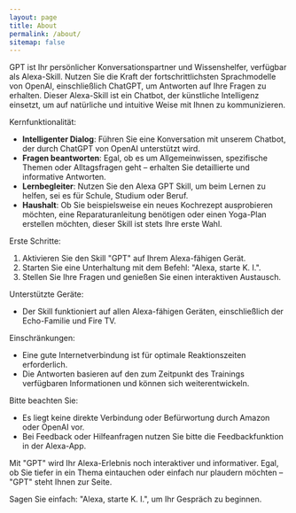 ```yaml
---
layout: page
title: About
permalink: /about/
sitemap: false
---
```


GPT ist Ihr persönlicher Konversationspartner und Wissenshelfer, verfügbar als Alexa-Skill. Nutzen Sie die Kraft der fortschrittlichsten Sprachmodelle von OpenAI, einschließlich ChatGPT, um Antworten auf Ihre Fragen zu erhalten. Dieser Alexa-Skill ist ein Chatbot, der künstliche Intelligenz einsetzt, um auf natürliche und intuitive Weise mit Ihnen zu kommunizieren.

Kernfunktionalität:

- **Intelligenter Dialog**: Führen Sie eine Konversation mit unserem Chatbot, der durch ChatGPT von OpenAI unterstützt wird.
- **Fragen beantworten**: Egal, ob es um Allgemeinwissen, spezifische Themen oder Alltagsfragen geht – erhalten Sie detaillierte und informative Antworten.
- **Lernbegleiter**: Nutzen Sie den Alexa GPT Skill, um beim Lernen zu helfen, sei es für Schule, Studium oder Beruf.
- **Haushalt**: Ob Sie beispielsweise ein neues Kochrezept ausprobieren möchten, eine Reparaturanleitung benötigen oder einen Yoga-Plan erstellen möchten, dieser Skill ist stets Ihre erste Wahl.

Erste Schritte:

1. Aktivieren Sie den Skill "GPT" auf Ihrem Alexa-fähigen Gerät.
2. Starten Sie eine Unterhaltung mit dem Befehl: "Alexa, starte K. I.".
3. Stellen Sie Ihre Fragen und genießen Sie einen interaktiven Austausch.

Unterstützte Geräte:

- Der Skill funktioniert auf allen Alexa-fähigen Geräten, einschließlich der Echo-Familie und Fire TV.

Einschränkungen:

- Eine gute Internetverbindung ist für optimale Reaktionszeiten erforderlich.
- Die Antworten basieren auf den zum Zeitpunkt des Trainings verfügbaren Informationen und können sich weiterentwickeln.

Bitte beachten Sie:

- Es liegt keine direkte Verbindung oder Befürwortung durch Amazon oder OpenAI vor.
- Bei Feedback oder Hilfeanfragen nutzen Sie bitte die Feedbackfunktion in der Alexa-App.

Mit "GPT" wird Ihr Alexa-Erlebnis noch interaktiver und informativer. Egal, ob Sie tiefer in ein Thema eintauchen oder einfach nur plaudern möchten – "GPT" steht Ihnen zur Seite.

Sagen Sie einfach: "Alexa, starte K. I.", um Ihr Gespräch zu beginnen.